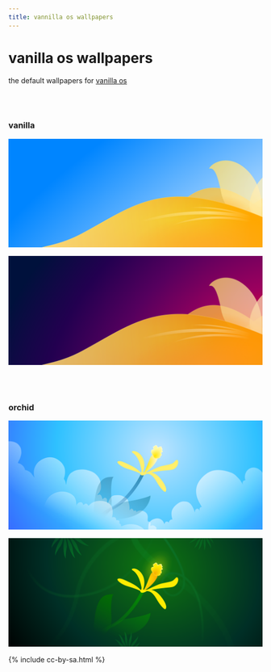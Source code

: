 ```yaml
---
title: vannilla os wallpapers
---
```


<style>
    img {
        width: 50em;
    }
</style>

# vanilla&nbsp;os wallpapers

the default wallpapers for [vanilla&nbsp;os](https://vanillaos.org/)

<br>
<br>

### vanilla

![vanilla default](/images/vanilla-default.svg)

![vanilla dark](/images/vanilla-dark.svg)

<br>
<br>

### orchid

![orchid light](/images/orchid-light.svg)

![orchid dark](/images/orchid-dark.svg)

{% include cc-by-sa.html %}